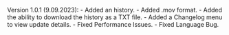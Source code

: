 Version 1.0.1 (9.09.2023):
    - Added an history.
    - Added .mov format.
    - Added the ability to download the history as a TXT file.
    - Added a Changelog menu to view update details.
    - Fixed Performance Issues.
    - Fixed Language Bug.
